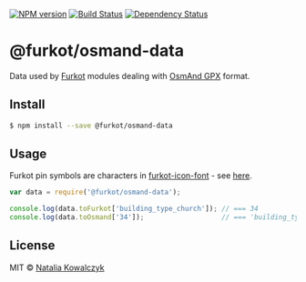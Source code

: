 [![NPM version][npm-image]][npm-url]
[![Build Status][build-image]][build-url]
[![Dependency Status][deps-image]][deps-url]

# @furkot/osmand-data

Data used by [Furkot] modules dealing with [OsmAnd GPX] format.

## Install

```sh
$ npm install --save @furkot/osmand-data
```

## Usage

Furkot pin symbols are characters in [furkot-icon-font] - see [here][furkot-icon-font-demo].

```js
var data = require('@furkot/osmand-data');

console.log(data.toFurkot['building_type_church']); // === 34
console.log(data.toOsmand['34']);                   // === 'building_type_church'

```

## License

MIT © [Natalia Kowalczyk](https://melitele.me)

[Furkot]: https://furkot.com
[furkot-icon-font]: https://github.com/furkot/icon-fonts
[furkot-icon-font-demo]: https://furkot.github.io/icon-fonts/build/furkot.html

[OsmAnd GPX]: https://osmand.net/docs/technical/osmand-file-formats/osmand-gpx/

[npm-image]: https://img.shields.io/npm/v/@furkot/osmand-data
[npm-url]: https://npmjs.org/package/@furkot/osmand-data

[build-url]: https://github.com/furkot/osmand-data/actions/workflows/check.yaml
[build-image]: https://img.shields.io/github/workflow/status/furkot/osmand-data/check

[deps-image]: https://img.shields.io/librariesio/release/npm/@furkot/osmand-data
[deps-url]: https://libraries.io/npm/@furkot%2Fosmand-data
